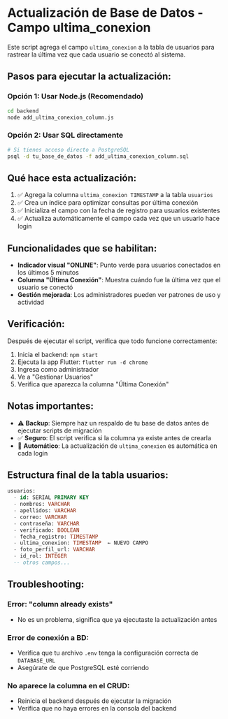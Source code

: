 # Actualización de Base de Datos - Campo ultima_conexion

Este script agrega el campo `ultima_conexion` a la tabla de usuarios para rastrear la última vez que cada usuario se conectó al sistema.

## Pasos para ejecutar la actualización:

### Opción 1: Usar Node.js (Recomendado)
```bash
cd backend
node add_ultima_conexion_column.js
```

### Opción 2: Usar SQL directamente
```bash
# Si tienes acceso directo a PostgreSQL
psql -d tu_base_de_datos -f add_ultima_conexion_column.sql
```

## Qué hace esta actualización:

1. ✅ Agrega la columna `ultima_conexion TIMESTAMP` a la tabla `usuarios`
2. ✅ Crea un índice para optimizar consultas por última conexión  
3. ✅ Inicializa el campo con la fecha de registro para usuarios existentes
4. ✅ Actualiza automáticamente el campo cada vez que un usuario hace login

## Funcionalidades que se habilitan:

- **Indicador visual "ONLINE"**: Punto verde para usuarios conectados en los últimos 5 minutos
- **Columna "Última Conexión"**: Muestra cuándo fue la última vez que el usuario se conectó
- **Gestión mejorada**: Los administradores pueden ver patrones de uso y actividad

## Verificación:

Después de ejecutar el script, verifica que todo funcione correctamente:

1. Inicia el backend: `npm start`
2. Ejecuta la app Flutter: `flutter run -d chrome`  
3. Ingresa como administrador
4. Ve a "Gestionar Usuarios"
5. Verifica que aparezca la columna "Última Conexión"

## Notas importantes:

- ⚠️ **Backup**: Siempre haz un respaldo de tu base de datos antes de ejecutar scripts de migración
- ✅ **Seguro**: El script verifica si la columna ya existe antes de crearla
- 🔄 **Automático**: La actualización de `ultima_conexion` es automática en cada login

## Estructura final de la tabla usuarios:

```sql
usuarios:
  - id: SERIAL PRIMARY KEY
  - nombres: VARCHAR
  - apellidos: VARCHAR  
  - correo: VARCHAR
  - contraseña: VARCHAR
  - verificado: BOOLEAN
  - fecha_registro: TIMESTAMP
  - ultima_conexion: TIMESTAMP  ← NUEVO CAMPO
  - foto_perfil_url: VARCHAR
  - id_rol: INTEGER
  -- otros campos...
```

## Troubleshooting:

### Error: "column already exists"
- No es un problema, significa que ya ejecutaste la actualización antes

### Error de conexión a BD:
- Verifica que tu archivo `.env` tenga la configuración correcta de `DATABASE_URL`
- Asegúrate de que PostgreSQL esté corriendo

### No aparece la columna en el CRUD:
- Reinicia el backend después de ejecutar la migración
- Verifica que no haya errores en la consola del backend
